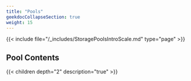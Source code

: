 ```yaml
---
title: "Pools"
geekdocCollapseSection: true
weight: 15
---
```


{{< include file="/_includes/StoragePoolsIntroScale.md" type="page" >}}

## Pool Contents

{{< children depth="2" description="true" >}}
